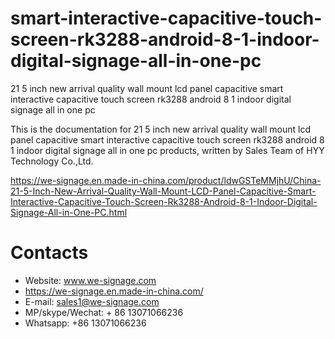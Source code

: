 # smart-interactive-capacitive-touch-screen-rk3288-android-8-1-indoor-digital-signage-all-in-one-pc
21 5 inch new arrival quality wall mount lcd panel capacitive smart interactive capacitive touch screen rk3288 android 8 1 indoor digital signage all in one pc

This is the documentation for 21 5 inch new arrival quality wall mount lcd panel capacitive smart interactive capacitive touch screen rk3288 android 8 1 indoor digital signage all in one pc products, written by Sales Team of HYY Technology Co.,Ltd.

https://we-signage.en.made-in-china.com/product/ldwGSTeMMjhU/China-21-5-Inch-New-Arrival-Quality-Wall-Mount-LCD-Panel-Capacitive-Smart-Interactive-Capacitive-Touch-Screen-Rk3288-Android-8-1-Indoor-Digital-Signage-All-in-One-PC.html

# Contacts
- Website: www.we-signage.com
- https://we-signage.en.made-in-china.com/
- E-mail: sales1@we-signage.com
- MP/skype/Wechat: + 86 13071066236
- Whatsapp: +86 13071066236
